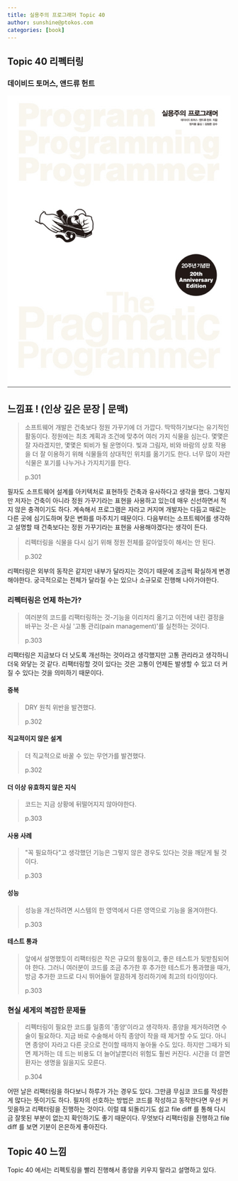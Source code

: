 ```yaml
---
title: 실용주의 프로그래머 Topic 40
author: sunshine@ptokos.com
categories: [book]
---
```


## Topic 40 리펙터링


### 데이비드 토머스, 앤드류 헌트
![Alt text](/assets/img/book/실용주의-프로그래머/cover.png)


## 느낌표 ! (인상 깊은 문장 | 문맥)
> 소프트웨어 개발은 건축보다 정원 가꾸기에 더 가깝다.
> 딱딱하기보다는 유기적인 활동이다.
> 정원에는 최초 계획과 조건에 맞추어 여러 가지 식물을 심는다.
> 몇몇은 잘 자라겠지만, 몇몇은 퇴비가 될 운명이다.
> 빛과 그림자, 비와 바람의 상호 작용을 더 잘 이용하기 위해 식물들의 상대적인 위치를 옮기기도 한다.
> 너무 많이 자란 식물은 포기를 나누거나 가지치기를 한다.
> 
> p.301

필자도 소프트웨어 설계를 아키텍처로 표현하듯 건축과 유사하다고 생각을 했다. 
그렇지만 저자는 건축이 아니라 정원 가꾸기라는 표현을 사용하고 있는데 매우 신선하면서 적지 않은 충격이기도 하다.
계속해서 프로그램은 자라고 커지며 개발자는 다듬고 때로는 다른 곳에 심기도하며 잦은 변화를 마주치기 때문이다.
다음부터는 소프트웨어를 생각하고 설명할 때 건축보다는 정원 가꾸기라는 표현을 사용해야겠다는 생각이 든다.

> 리펙터링을 식물을 다시 심기 위해 정원 전체를 갈아엎듯이 해서는 안 된다.
> 
> p.302

리펙터링은 외부의 동작은 같지만 내부가 달라지는 것이기 때문에 조금씩 확실하게 변경해야한다. 
궁극적으로는 전체가 달라질 수는 있으나 소규모로 진행해 나아가야한다.

### 리펙터링은 언제 하는가?
> 여러분의 코드를 리팩터링하는 것-기능을 이리저리 옮기고 이전에 내린 결정을 바꾸는 것-은 사실 '고통 관리(pain management)'를 실천하는 것이다.
>
> p.303

리팩터링은 지금보다 더 낫도록 개선하는 것이라고 생각했지만 고통 관리라고 생각하니 더욱 와닿는 것 같다.
리팩터링할 것이 있다는 것은 고통이 언제든 발생할 수 있고 더 커질 수 있다는 것을 의미하기 때문이다.

#### 중복
> DRY 원칙 위반을 발견했다.
> 
> p.302

#### 직교적이지 않은 설계
> 더 직교적으로 바꿀 수 있는 무언가를 발견했다.
> 
> p.302

#### 더 이상 유효하지 않은 지식
> 코드는 지금 상황에 뒤떨어지지 않아야한다.
> 
> p.303

#### 사용 사례
> "꼭 필요하다"고 생각했던 기능은 그렇지 않은 경우도 있다는 것을 깨닫게 될 것이다.
> 
> p.303

#### 성능
> 성능을 개선하려면 시스템의 한 영역에서 다른 영역으로 기능을 올겨야한다.
> 
> p.303

#### 테스트 통과
> 앞에서 설명했듯이 리팩터링은 작은 규모의 활동이고, 좋은 테스트가 뒷받침되어야 한다.
> 그러니 여러분이 코드를 조금 추가한 후 추가한 테스트가 통과했을 때가, 방금 추가한 코드로 다시 뛰어들어 깔끔하게 정리하기에 최고의 타이밍이다.
> 
> p.303

### 현실 세게의 복잡한 문제들
> 리펙터링이 필요한 코드를 일종의 '종양'이라고 생각하자.
> 종양을 제거하려면 수술이 필요하다. 지금 바로 수술해서 아직 종양이 작을 때 제거할 수도 있다.
> 아니면 종양이 자라고 다른 곳으로 전이할 때까지 놓아둘 수도 있다.
> 하지만 그때가 되면 제거하는 데 드는 비용도 더 늘어날뿐더러 위험도 훨씬 커진다.
> 시간을 더 끌면 환자는 생명을 잃을지도 모른다.
> 
> p.304

어떤 날은 리팩터링을 하다보니 하루가 가는 경우도 있다. 그만큼 무심코 코드를 작성한게 많다는 뜻이기도 하다.
필자의 선호하는 방법은 코드를 작성하고 동작한다면 우선 커밋을하고 리팩터링을 진행하는 것이다. 이럴 떄 되돌리기도 쉽고 file diff 를 통해 다시금 잘못된 부분이 없는지 확인하기도 좋기 때문이다.
무엇보다 리팩터링을 진행하고 file diff 를 보면 기분이 은은하게 좋아진다.

## Topic 40 느낌
Topic 40 에서는 리펙토링을 빨리 진행해서 종양을 키우지 말라고 설명하고 있다.
